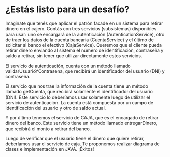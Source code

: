 # ¿Estás listo para un desafío?

Imaginate que tenés que aplicar el patrón facade en un sistema para retirar dinero en el cajero. Contás con tres servicios (subsistemas) disponibles para usar: uno se encargará de la autenticación (AutenticationService), otro de traer los datos de la cuenta bancaria (CuentaService) y el último de solicitar al banco el efectivo (CajaService). Queremos que el cliente pueda retirar dinero enviando al sistema el número de identificación, contraseña y saldo a retirar, sin tener que utilizar directamente estos servicios.

El servicio de autenticación, cuenta con un método llamado validarUsuarioYContrasena, que recibirá un identificador del usuario (DNI) y contraseña.

El servicio que nos trae la información de la cuenta tiene un método llamado getCuenta, que recibirá solamente el identificador del usuario (DNI). Este servicio lo deberíamos usar solamente luego de utilizar el servicio de autenticación. La cuenta está compuesta por un campo de identificación del usuario y otro de saldo actual.

Y por último tenemos el servicio de CAJA, que es el encargado de retirar dinero del banco. Este servicio tiene un método llamado entregarDinero, que recibirá el monto a retirar del banco.

Luego de verificar que el usuario tiene el dinero que quiere retirar, deberíamos usar el servicio de caja. Te proponemos realizar diagrama de clases e implementación en JAVA. ¡Éxitos!
